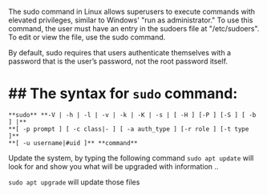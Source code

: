 The sudo command in Linux allows superusers to execute commands with elevated privileges, similar to Windows' "run as administrator." To use this command, the user must have an entry in the sudoers file at "/etc/sudoers". To edit or view the file, use the sudo command.


By default, sudo requires that users authenticate themselves with a password that is the user’s password, not the root password itself.

# ## **The syntax for `sudo` command:**
```
**sudo** **-V | -h | -l | -v | -k | -K | -s | [ -H ] [-P ] [-S ] [ -b ] |** 
**[ -p prompt ] [ -c class|- ] [ -a auth_type ] [-r role ] [-t type ]** 
**[ -u username|#uid ]** **command**
```

Update the system, by typing the following command
`sudo apt update`
will look for and show you what will be upgraded with information ..

`sudo apt upgrade`
will update those files